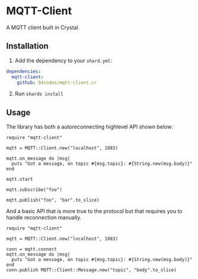 # MQTT-Client

A MQTT client built in Crystal.

## Installation

1. Add the dependency to your `shard.yml`:

```yaml
dependencies:
  mqtt-client:
    github: 84codes/mqtt-client.cr
```

2. Run `shards install`

## Usage

The library has both a autoreconnecting highlevel API shown below:

```crystal
require "mqtt-client"

mqtt = MQTT::Client.new("localhost", 1883)

mqtt.on_message do |msg|
  puts "Got a message, on topic #{msg.topic}: #{String.new(msg.body)}"
end

mqtt.start

mqtt.subscribe("foo")

mqtt.publish("foo", "bar".to_slice)
```

And a basic API that is more true to the protocol but that requires you to handle reconnection manually.

```crystal
require "mqtt-client"

mqtt = MQTT::Client.new("localhost", 1883)

conn = mqtt.connect
mqtt.on_message do |msg|
  puts "Got a message, on topic #{msg.topic}: #{String.new(msg.body)}"
end
conn.publish MQTT::Client::Message.new("topic", "body".to_slice)

```
